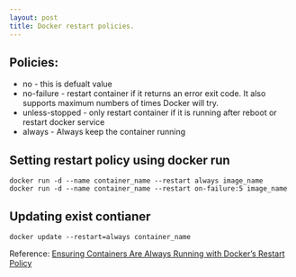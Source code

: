 ```yaml
---
layout: post
title: Docker restart policies.
---
```

## Policies:
* no - this is defualt value
* no-failure - restart container if it returns an error exit code. It also supports maximum numbers of times Docker will try.
* unless-stopped - only restart container if it is running after reboot or restart docker service
* always - Always keep the container running

## Setting restart policy using docker run
```Shell
docker run -d --name container_name --restart always image_name
docker run -d --name container_name --restart on-failure:5 image_name
```

## Updating exist contianer
```Shell
docker update --restart=always container_name
```
Reference: [Ensuring Containers Are Always Running with Docker’s Restart Policy](https://blog.codeship.com/ensuring-containers-are-always-running-with-dockers-restart-policy/)
